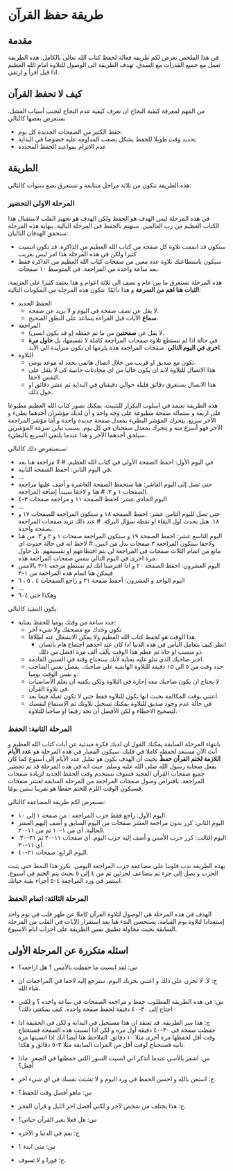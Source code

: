 # طريقة حفظ القرآن  #

 ## مقدمة  ##
في هذا الملخص نعرض لكم طريقة فعالة لحفظ كتاب الله تعالى بالكامل. هذه الطريقة تعمل مع جميع القدرات مع الصدق. تهدف الطريقة الى الوصول للتلاوة امام الله العظيم اذا قيل أقرأ و ارتقي.

## كيف لا تحفظ القرآن  ##
من المهم لمعرفة كيفية النجاح ان نعرف كيفية عدم النجاح لتجنب أسباب الفشل. نستعرض بعضها كالتالي

* حفظ الكثير من الصفحات الجديدة كل يوم.
* تحديد وقت طويلا للحفظ بشكل يصعب المداومة عليه خصوصا في البداية 
* عدم الاتزام بمواعيد الحفظ المحددة 

## الطريقة  ##
هذه الطريقة تتكون من ثلاثة مراحل متتابعة و تستغرق بضع سنوات كالتالي:


### المرحلة الاولى  التحضير ###
في هذه المرحلة ليس الهدف هو الحفظ ولكن الهدف هو تجهيز القلب لاستقبال هذا الكتاب العظيم من رب العالمين. سنهتم بالحفظ في المرحلة التالية. بنهاية هذه المرحلة ستحقق الهدفان التاليان:
* ستكون قد اتممت تلاوة كل صفحة من كتاب الله العظيم من الذاكرة. قد تكون انسيت كثيرا ولكن في هذه المرحلة هذا امر ليس بغريب
* سيكون باستطاعتك تلاوة عدد معين من صفحات كتاب الله العظيم من الذاكرة فقط بعد ساعة واحدة من المراجعة. في المتوسط ١٠ صفحات.

هذه المرحلة تستغرق ما بين عام و نصف الى ثلاثة اعوام و هذا يعتمد كثيرا على العزيمة. __الثبات هنا اهم من السرعة__ و هذا دائمًا.
تتكون هذه المرحلة من المكونات التالية:

* الحفظ الجديد
    * لا يقل عن نصف صفحة في اليوم و لا يزيد عن صفحة.
    * __سماع__ الآيات قبل القراءة يساعد على النطق الصحيح.
* المراجعة
    * لا يقل عن __صفحتين__ من ما تم حفظه (و قد يكون انسي).
    * في حالة اذا لم تستطع تلاوة صفحات المراجعة كاملة لا تقسمها، بل __حاول مرة اخرى في اليوم التالي__. صفحات المراجعة هذه يلزمها ان تكون متزايدة الى الأبد.
* التلاوة 
    * تكون مع صديق او قريب من خلال اتصال هاتفي يحدد له موعد يومي.
    * هذا الاتصال للتلاوة لابد ان يكون خاليا من اي محادثات جانبية كي لا يثقل على النفس لاحقا.
    * هذا الاتصال يستغرق دقائق قليلة حوالي دقيقتان في البداية ثم عشر دقائق او حول ذلك.

هذه الطريقة تعتمد في اسلوب التكرار للتثبيت. يمكنك تصور كتاب الله العظيم مطبوعا على اربعة و ستمائة صفحة مطبوعة على وجه واحد و أن لديك مؤشران أحدهما بطيء و الآخر سريع. يتحرك المؤشر البطيء بمعدل صفحة جديدة واحدة و
أما مؤشر المراجعة الآخر فهو أسرع منه و يتحرك بمعدل صفحتان في كل يوم. بسبب تباين سرعة المؤشرين سيلحق أحدهما الآخر و هذا عندما يلتقي السريع بالبطيء.

سنستعرض ذلك كالتالي:

* في اليوم الأول: احفظ الصفحة الأولى في كتاب الله العظيم. # لا مراجعة هنا بعد
* في اليوم الثاني: احفظ الصفحة الثانية.
* …
* حتى تصل إلى اليوم العاشر: هنا ستحفظ الصفحة العاشرة و أضف عليها مراجعة الصفحات ١ و ٢. # هنا و لاحقا سيبدأ إضافة المراجعة.
* اليوم الحادي عشر: احفظ الصفحة ١١ و مراجعة صفحات ٣-٤
* …
* حتي تصل لليوم الثامن عشر: احفظ الصفحة ١٨ و ستكون المراجعة للصفحات ١٧ و ١٨. هنل يحدث اول التقاء او نقطه سؤال البركة. # عند ذلك تزيد صفحات المراجعة بصفحة واحدة.
* اليوم التاسع عشر: احفظ الصفحة ١٩ و ستكون المراجعة صفحات ١ و ٢ و ٣. من هنا ولاحقا ستكون المراجعة ٣ صفحات بدل من اثنين. # لاحظ انه في حالة حدوث اي مانع من اتمام الثلاث صفحات في المراجعة لن يتم اقتطاعهم او تقسيمهم. بل حاول مرة اخرى في اليوم التالي بنفس صفحات المراجعة هذه. 
* اليوم العشرون: احفظ الصفحة ٢٠ و اذا افترضنا انك لم تستطع مرجعه ١-٣ بالامس فيمكن هنا اتمام هذه المراجعة من ١-٣ 
* اليوم الواحد و العشرون: أحفظ صفحة ٢١ و راجع الصفحات ٤ ، ٥ ، ٦
* …
* وهكذا حتى ٦٠٤

يكون التنفيذ كالتالي:
* حدد ساعة من وقتك يوميا للحفظ بعناية:
    * تكون وحدك مع مصحفك ولا شيء آخر
    * هذا الوقت هو لحفظ كتاب الله العظيم ولا يمكن الانشغال عنه اطلاقا.
        * انظر كيف يتعامل الناس في هذه الدنيا اذا كان عند احدهم اجتماع هام بانسان ذو منصب او جاه ثم عظم هذا الوقت بألف ألف مرة افضل من ذلك.
    * اختر صاحبك الذي تتلو عليه بعناية لأنك ستحتاج وقته في السنين القادمة.
    * حدد وقت من ٥ الى ١٥ دقيقة للتلاوة الهاتفية على صاحبك. يفضل نفس الصاحب و نفس الوقت يوميا.
    * لا يحتاج ان يكون صاحبك معه إجازة في التلاوة ولكن يكفيه ان يعلم الأساسيات في تلاوة القرآن.
    * اعتني بوقت المكالمة بحيث انها تكون للتلاوة فقط حتى لا تكون ثقيلة فيما بعد.
    * في حالة عدم وجود صديق للتلاوة يمكنك تسجيل تلاوتك ثم الاستماع لنفسك لتصحيح الاخطاء و لكن الأفضل أن تجد رفيقا او صاحبا للتلاوة.


### المرحلة الثانية: الحفظ  ###
بانتهاء المرحلة السابقة يمكنك القول ان لديك فكرة مبدئية عن آيات كتاب الله العظيم و أنت الآن مستعد لحفظه كاملا في قلبك. سيكون المعيار في هذه المرحلة هو __عدد الأيام اللازمة لختم القرآن حفظً__ بحيث ان الهدف يكون هو تقليل عدد الأيام إلى أسبوع كما كان يفعل صحابة رسول الله صلى الله عليه وسلم. حيث انه في هذه المرحلة قد تم تحضير جميع صفحات القرآن المجيد فسوف نستخدم وقت الحفظ الجديد لزيادة صفحات المراجعة. بافتراض وصول صفحات المراجعة من المرحلة السابقة لعشر صفحات فسيكون الوقت اللزم للختم حفظا هو تقريبا ستين يومًا. 

نستعرض لكم طريقة المضاعفة كالتالي:

* اليوم الأول: راجع فقط حزب المراجعة : من صفحة ١ إلى ١٠.
* اليوم الثاني: كرر بدون مراجعة العشر صفحات من اليوم السابق و أضف إليهم العشر الحالية. أي من ١-١٠ ثم من ١١-٢٠.
* اليوم الثالث: كرر حزب الأمس و أضف إليه حزب اليوم. أي صفحات ١١-٢٠ ثم ٢١-٣٠. أي ١١-٣٠.
* اليوم الرابع: صفحات ٢١-٤٠.

بهذه الطريقه ندب قلوبنا على مضاعفة حزب المراجعة اليومي. نكرر هذا النمط حتى يثبت الحزب و يصل إلى جزء ثم يتضاعف لجزئين ثم من ٤ إلى ٥ بحيث يتم الختم في أسبوع. استمر في ورد المراجعة ٤-٥ أجزاء بقية حياتك.


### المرحلة الثالثة: اتمام الحفظ ###
الهدف في هذه المرحلة هي الوصول لتلاوة القرآن كاملا عن ظهر قلب في يوم واحد إستعدادا لتلاوة يوم القيامة. يستحسن البدء هنا بعد استقرار الآيات في القلب من المرحلة السابقة بحيث محاولة تطبيق نفس الطريقة على احزاب ايام الاسبوع.




## اسئله متكررة عن المرحلة الأولى ##
* س: لقد انسيت ما حفظت بالأمس ؟ هل اراجعه؟
* ج: لا. لا تحزن على ذلك و اعتني بحزبك اليوم. سترجع إليه لاحقا في المراجعات ان شاء الله.

* س: في هذه الطريقه المطلوب حفظ و مراجعة الصفحات في ساعة واحده ؟ و لكني احتاج إلى ٣٠-٤٠ دقيقة لحفظ صفحة واحده. كيف يمكنني ذلك؟
* ج: هذا سر الطريقة. قد تعتقد ان هذا مستحيل في البداية و لكن في الحقيقة اذا حفظت صفحة في ٣٠-٤٠ دقيقة أول مره و لكن اذا انسيت هذه الصفحة فستحتاج وقت أقل لحفظها مرة آخرى مثلا ١٠ دقائق. الملاحظ هنا أيضا انك اذا انسيتها مرة ثانيه فستحتاج لوقت أقل من المرات السابقة مثلا ٣-٥ دقائق و هكذا.

* س: اشعر بالأسى عندما أتذكر اني انسيت السور اللتي حفظتها في الصغر. ماذا أفعل؟
* ج: استعن بالله و احسن الحفظ في ورد اليوم و لا تشتت نفسك في اي شيء آخر.

* س: ماهو أفضل وقت للحفظ؟
* ج: هذا يختلف من شخص لآخر و لكني أفضل اخر الليل و قرآن الفجر.

* س: هل فعلا يغير القرآن حياتي؟
* ج: نعم في الدنيا و الآخره 

* س: متى ابدء ؟
* ج: فورا و لا تسوف.

